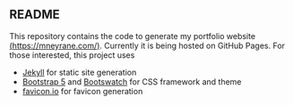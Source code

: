 ## README

This repository contains the code to generate my portfolio website [(https://mneyrane.com/)](https://mneyrane.com/).
Currently it is being hosted on GitHub Pages.
For those interested, this project uses

- [Jekyll](https://jekyllrb.com/) for static site generation
- [Bootstrap 5](https://getbootstrap.com/) and [Bootswatch](https://bootswatch.com/) for CSS framework and theme
- [favicon.io](https://favicon.io/) for favicon generation
